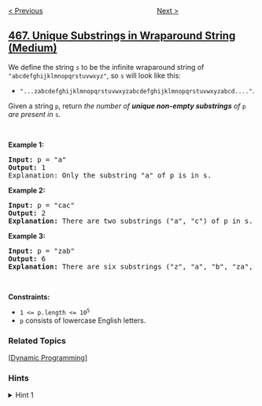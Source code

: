 <!--|This file generated by command(leetcode description); DO NOT EDIT.    |-->
<!--+----------------------------------------------------------------------+-->
<!--|@author    openset <openset.wang@gmail.com>                           |-->
<!--|@link      https://github.com/openset                                 |-->
<!--|@home      https://github.com/openset/leetcode                        |-->
<!--+----------------------------------------------------------------------+-->

[< Previous](../count-the-repetitions "Count The Repetitions")
　　　　　　　　　　　　　　　　
[Next >](../validate-ip-address "Validate IP Address")

## [467. Unique Substrings in Wraparound String (Medium)](https://leetcode.com/problems/unique-substrings-in-wraparound-string "环绕字符串中唯一的子字符串")

<p>We define the string <code>s</code> to be the infinite wraparound string of <code>&quot;abcdefghijklmnopqrstuvwxyz&quot;</code>, so <code>s</code> will look like this:</p>

<ul>
	<li><code>&quot;...zabcdefghijklmnopqrstuvwxyzabcdefghijklmnopqrstuvwxyzabcd....&quot;</code>.</li>
</ul>

<p>Given a string <code>p</code>, return <em>the number of <strong>unique non-empty substrings</strong> of </em><code>p</code><em> are present in </em><code>s</code>.</p>

<p>&nbsp;</p>
<p><strong>Example 1:</strong></p>

<pre>
<strong>Input:</strong> p = &quot;a&quot;
<strong>Output:</strong> 1
Explanation: Only the substring &quot;a&quot; of p is in s.
</pre>

<p><strong>Example 2:</strong></p>

<pre>
<strong>Input:</strong> p = &quot;cac&quot;
<strong>Output:</strong> 2
<strong>Explanation:</strong> There are two substrings (&quot;a&quot;, &quot;c&quot;) of p in s.
</pre>

<p><strong>Example 3:</strong></p>

<pre>
<strong>Input:</strong> p = &quot;zab&quot;
<strong>Output:</strong> 6
<strong>Explanation:</strong> There are six substrings (&quot;z&quot;, &quot;a&quot;, &quot;b&quot;, &quot;za&quot;, &quot;ab&quot;, and &quot;zab&quot;) of p in s.
</pre>

<p>&nbsp;</p>
<p><strong>Constraints:</strong></p>

<ul>
	<li><code>1 &lt;= p.length &lt;= 10<sup>5</sup></code></li>
	<li><code>p</code> consists of lowercase English letters.</li>
</ul>

### Related Topics
  [[Dynamic Programming](../../tag/dynamic-programming/README.md)]

### Hints
<details>
<summary>Hint 1</summary>
One possible solution might be to consider allocating an array size of 26 for each character in the alphabet. (Credits to @r2ysxu)
</details>

